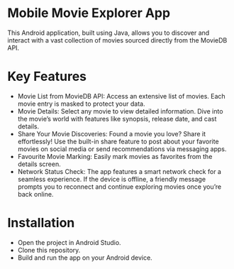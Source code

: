  # Mobile Movie Explorer App
 This Android application, built using Java, allows you to discover and interact with a vast collection of movies sourced directly from the MovieDB API.
# Key Features
* Movie List from MovieDB API:
Access an extensive list of movies.
Each movie entry is masked to protect your data.
* Movie Details:
Select any movie to view detailed information.
Dive into the movie’s world with features like synopsis, release date, and cast details.
* Share Your Movie Discoveries:
Found a movie you love? Share it effortlessly!
Use the built-in share feature to post about your favorite movies on social media or send recommendations via messaging apps.
* Favourite Movie Marking:
Easily mark movies as favorites from the details screen.
* Network Status Check:
The app features a smart network check for a seamless experience.
If the device is offline, a friendly message prompts you to reconnect and continue exploring movies once you’re back online.
# Installation
* Open the project in Android Studio.
* Clone this repository.
* Build and run the app on your Android device.
